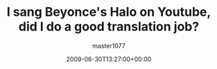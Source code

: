 ---
title: 'I sang Beyonce''s Halo on Youtube, did I do a good translation job?'
posts: 2
hash: 't1057'
author: 'master1077'
date: 2009-06-30T13:27:00+00:00
sources:
  - http://forums.tokipona.org/viewtopic.php%3Ft=1057.html
---